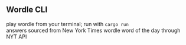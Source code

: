 ## Wordle CLI

play wordle from your terminal; run with `cargo run`\
answers sourced from New York Times wordle word of the day through NYT API
